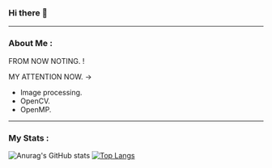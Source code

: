### Hi there 👋 
---
### About Me :
FROM NOW NOTING. ! <br/>

MY ATTENTION NOW. -> 
- Image processing.
- OpenCV.
- OpenMP.
---

### My Stats :
![Anurag's GitHub stats](https://github-readme-stats.vercel.app/api?username=KirttiphoomEarth&show_icons=true&theme=tokyonight)
[![Top Langs](https://github-readme-stats.vercel.app/api/top-langs/?username=KirttiphoomEarth)](https://github.com/anuraghazra/github-readme-stats)
<!--
**KirttiphoomEarth/KirttiphoomEarth** is a ✨ _special_ ✨ repository because its `README.md` (this file) appears on your GitHub profile.

Here are some ideas to get you started:

- 🔭 I’m currently working on ...
- 🌱 I’m currently learning ...
- 👯 I’m looking to collaborate on ...
- 🤔 I’m looking for help with ...
- 💬 Ask me about ...
- 📫 How to reach me: ...
- 😄 Pronouns: ...
- ⚡ Fun fact: ...
-->
